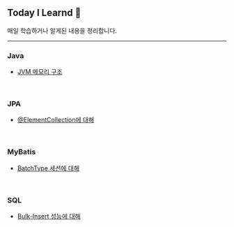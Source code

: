 ## Today I Learnd 🧐

매일 학습하거나 알게된 내용을 정리합니다.
___

### Java

- [JVM 메모리 구조](https://github.com/Daehee-Jeong/TIL/blob/master/Java/memory-structure.md)
<br>

### JPA
- [@ElementCollection에 대해](https://github.com/Daehee-Jeong/TIL/blob/master/JPA/elementcollection.md)
<br>

### MyBatis
- [BatchType 세션에 대해](https://github.com/Daehee-Jeong/TIL/blob/master/MyBatis/batch-type-session.md)
<br>

### SQL
- [Bulk-Insert 성능에 대해](https://github.com/Daehee-Jeong/TIL/blob/master/SQL/bulk-insert-performance.md)
<br>